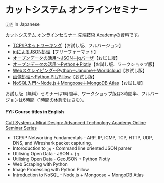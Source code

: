 # カットシステム オンラインセミナー

🇯🇵 In Japanese

[カットシステム オンラインセミナー 先端技術 Academy](https://seminar.cutt.co.jp)の資料です。

- [TCP/IPネットワーキング](./TcpIp/README.md)【お試し版、フルバージョン】
- [jqによるJSON処理](./Jq/README.md)【フリーフォーマット】
- [オープンデータの活用～JSON＋jqパーザ](./OpenData-Jq/README.md)【お試し版】
- [オープンデータの活用～Python＋Plotly](./OpenData-Plotly/README.md)【お試し版、ワークショップ版】
- [Webスクレイピング～Python＋Janome＋Worldcloud](./Scraping/README.md)【お試し版】
- [画像処理～Python PIL/Pillow](./Pillow/README.md)【お試し版】
- [NoSQL入門～Node.js＋Mongoose＋MongoDB Atlas](./NoSQL/README.md)【お試し版】

お試し版（無料）セミナーは1時間半、ワークショップ版は3時間半、フルバージョンは6時間（1時間の休憩をはさむ）。

#### FYI: Course titles in English

[Cutt System + Mirai Design: Advanced Technology Academy Online Seminar Series](https://seminar.cutt.co.jp/)

- TCP/IP Networking Fundamentals - ARP, IP, ICMP, TCP, HTTP, UDP, DNS, and Wireshark packet capturing.
- Intoroduction to `jq` - Command line oriented JSON parser
- Utilising Open Data - JSON + `jq`
- Utilising Open Data - GeoJSON + Python Plotly
- Web Scraping with Python  
- Image Processing with Python Pillow
- Introduction to NoSQL - Node.js + Mongoose + MongoDB Atlas
